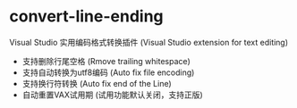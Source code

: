 # convert-line-ending
Visual Studio 实用编码格式转换插件 (Visual Studio extension for text editing)

- 支持删除行尾空格 (Rmove trailing whitespace)
- 支持自动转换为utf8编码 (Auto fix file encoding)
- 支持换行符转换 (Auto fix end of the Line)
- 自动重置VAX试用期 (试用功能默认关闭，支持正版)

